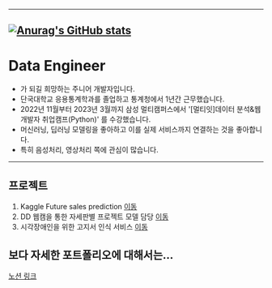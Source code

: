 
---------------------------
[![Anurag's GitHub stats](https://github-readme-stats.vercel.app/api?username=KO-JUNSUNG)](https://github.com/anuraghazra/github-readme-stats)
---------------------

# Data Engineer
- 가 되길 희망하는 주니어 개발자입니다.
- 단국대학교 응용통계학과를 졸업하고 통계청에서 1년간 근무했습니다.
- 2022년 11월부터 2023년 3월까지 삼성 멀티캠퍼스에서 '[멀티잇]데이터 분석&웹 개발자 취업캠프(Python)' 를 수강했습니다.
- 머신러닝, 딥러닝 모델링을 좋아하고 이를 실제 서비스까지 연결하는 것을 좋아합니다.
- 특히 음성처리, 영상처리 쪽에 관심이 많습니다.

-----------------------------
## 프로젝트
1) Kaggle Future sales prediction [이동](https://github.com/KO-JUNSUNG/Predict_Future_Sales)
2) DD 웹캠을 통한 자세판별 프로젝트 모델 담당 [이동](https://github.com/FlamingBGJ/pose_tracking_project_class1)
3) 시각장애인을 위한 고지서 인식 서비스 [이동](https://github.com/KO-JUNSUNG/Project_Voice) 

## 보다 자세한 포트폴리오에 대해서는...

[노션 링크](https://pricey-drawbridge-e16.notion.site/JunSeong-KO-0ac5ed1e7c5e4d18bd10f7e709657788)
